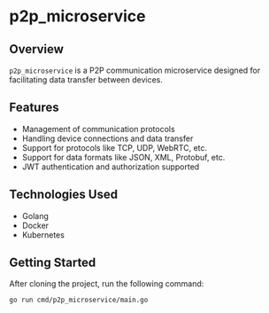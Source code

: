# p2p_microservice

## Overview

`p2p_microservice` is a P2P communication microservice designed for facilitating data transfer between devices.

## Features

- Management of communication protocols
- Handling device connections and data transfer
- Support for protocols like TCP, UDP, WebRTC, etc.
- Support for data formats like JSON, XML, Protobuf, etc.
- JWT authentication and authorization supported

## Technologies Used

- Golang
- Docker
- Kubernetes

## Getting Started

After cloning the project, run the following command:

```bash
go run cmd/p2p_microservice/main.go
